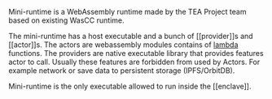 Mini-runtime is a WebAssembly runtime made by the TEA Project team based on existing WasCC runtime.

The mini-runtime has a host executable and a bunch of [[provider]]s and [[actor]]s. The actors are webassembly modules contains of [lambda](https://en.wikipedia.org/wiki/Lambda_calculus) functions. The providers are native executable library that provides features actor to call. Usually these features are forbidden from used by Actors. For example network or save data to persistent storage (IPFS/OrbitDB).

Mini-runtime is the only executable allowed to run inside the [[enclave]]. 